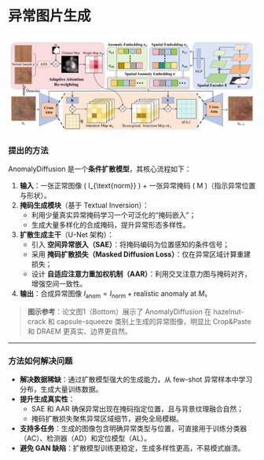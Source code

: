 # 异常图片生成
![](Snipaste_2025-08-06_13-15-02.jpg)
### **提出的方法**  

AnomalyDiffusion 是一个**条件扩散模型**，其核心流程如下：

1. **输入**：一张正常图像 \( I_{\text{norm}} \) + 一张异常掩码 \( M \)（指示异常位置与形状）。
2. **掩码生成模块**（基于 Textual Inversion）：
   - 利用少量真实异常掩码学习一个可泛化的“掩码嵌入”；
   - 生成大量多样化的合成掩码，提升异常形态多样性。
3. **扩散生成主干**（U-Net 架构）：
   - 引入 **空间异常嵌入（SAE）**：将掩码编码为位置感知的条件信号；
   - 采用 **掩码扩散损失（Masked Diffusion Loss）**：仅在异常区域计算重建损失；
   - 设计 **自适应注意力重加权机制（AAR）**：利用交叉注意力图与掩码对齐，增强空间一致性。
4. **输出**：合成异常图像   $I_{\text{anom}} = I_{\text{norm}} + \text{realistic anomaly at } M$。

> **图示参考**：论文图1（Bottom）展示了 AnomalyDiffusion 在 hazelnut-crack 和 capsule-squeeze 类别上生成的异常图像，明显比 Crop&Paste 和 DRAEM 更真实、边界更自然。

---

### **方法如何解决问题**  

- **解决数据稀缺**：通过扩散模型强大的生成能力，从 few-shot 异常样本中学习分布，生成大量训练数据。  
- **提升生成真实性**：
  - SAE 和 AAR 确保异常出现在掩码指定位置，且与背景纹理融合自然；
  - 掩码扩散损失聚焦异常区域细节，避免全局模糊。  
- **支持多任务**：生成的图像包含明确异常类型与位置，可直接用于训练分类器（AC）、检测器（AD）和定位模型（AL）。  
- **避免 GAN 缺陷**：扩散模型训练更稳定，生成多样性更高，不易模式崩溃。
